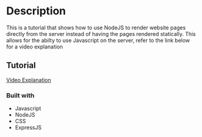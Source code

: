 
# Description
This is a tutorial that shows how to use NodeJS to render website pages directly from the server instead of having the pages rendered statically. This allows for the abilty to use Javascript on the server, refer to the link below for a video explanation

## Tutorial
[Video Explanation](https://jadibdev.github.io/todoList_WEBPACK/)

### Built with
- Javascript
- NodeJS
- CSS
- ExpressJS
